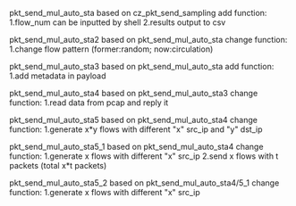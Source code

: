 pkt_send_mul_auto_sta
  based on cz_pkt_send_sampling
  add function:
    1.flow_num can be inputted by shell
    2.results output to csv

pkt_send_mul_auto_sta2
  based on pkt_send_mul_auto_sta
  change function:
    1.change flow pattern (former:random; now:circulation)

pkt_send_mul_auto_sta3
  based on pkt_send_mul_auto_sta
  add function:
    1.add metadata in payload

pkt_send_mul_auto_sta4
  based on pkt_send_mul_auto_sta3
  change function:
    1.read data from pcap and reply it

pkt_send_mul_auto_sta5
  based on pkt_send_mul_auto_sta4
  change function:
    1.generate x*y flows with different "x" src_ip and "y" dst_ip

pkt_send_mul_auto_sta5_1
  based on pkt_send_mul_auto_sta4
  change function:
    1.generate x flows with different "x" src_ip
    2.send x flows with t packets (total x*t packets)

pkt_send_mul_auto_sta5_2
  based on pkt_send_mul_auto_sta4/5_1
  change function:
    1.generate x flows with different "x" src_ip